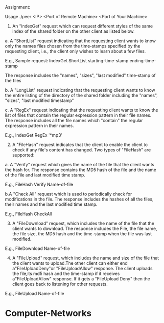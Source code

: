 Assignment:


Usage ./peer \<IP\> \<Port of Remote Machine\> \<Port of Your Machine\>


1. An "IndexGet" request which can request different styles of the same index of the shared folder on the other client as listed below.	

a. A "ShortList" request indicating that the requesting client wants to know only the names files chosen from the time-stamps specified by the requesting client, i.e., the client only wishes to learn about a few files. 	

E.g., Sample request: IndexGet ShortList starting-time-stamp ending-time-stamp 	

The response includes the "names", "sizes", "last modified" time-stamp of the files 	

b. A "LongList" request indicating that the requesting client wants to know the entire listing of the directory of the shared folder including the "names", "sizes", "last modified timestamp" 	

c. A "RegEx" request indicating that the requesting client wants to know the list of files that contain the regular expression pattern in their file names. The response includes all the file names which "contain" the regular expression pattern in their names. 	

E.g., IndexGet RegEx '*mp3'

2. A "FileHash" request indicates that the client to enable the client to check if any file's content has changed. Two types of "FileHash" are supported: 	

a. A "Verify" request which gives the name of the file that the client wants the hash for. The response contains the MD5 hash of the file and the name of the file and last modified time stamp. 	

E.g., FileHash Verify Name-of-file 	

b.A "Check All" request which is used to periodically check for modifications in the file. The response includes the hashes of all the files, their names and the last modified time stamp. 	

E.g., FileHash CheckAll 	

3. A "FileDownload" request, which includes the name of the file that the client wants to download. The response includes the File, the file name, the file size, the MD5 hash and the time-stamp when the file was last modified.

E.g., FileDownload Name-of-file 	

4. A "FileUpload" request, which includes the name and size of the file that the client wants to upload.The other client can either end a"FileUploadDeny"or "FileUploadAllow" response. The client uploads the file,its md5 hash and the time-stamp if it receives a"FileUploadAllow" response. If it gets a "FileUpload Deny" then the client goes back to listening for other requests. 

E.g., FileUpload Name-of-file 	
# Computer-Networks
